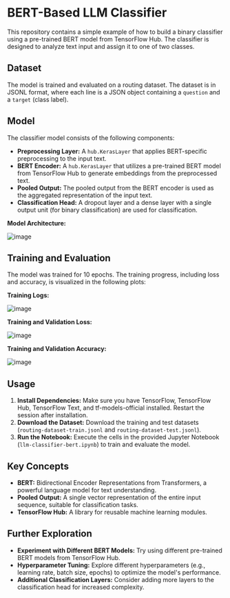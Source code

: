 # BERT-Based LLM Classifier

This repository contains a simple example of how to build a binary classifier using a pre-trained BERT model from TensorFlow Hub. The classifier is designed to analyze text input and assign it to one of two classes.

## Dataset

The model is trained and evaluated on a routing dataset. The dataset is in JSONL format, where each line is a JSON object containing a `question` and a `target` (class label).

## Model

The classifier model consists of the following components:

* **Preprocessing Layer:** A `hub.KerasLayer` that applies BERT-specific preprocessing to the input text.
* **BERT Encoder:** A `hub.KerasLayer` that utilizes a pre-trained BERT model from TensorFlow Hub to generate embeddings from the preprocessed text.
* **Pooled Output:** The pooled output from the BERT encoder is used as the aggregated representation of the input text.
* **Classification Head:** A dropout layer and a dense layer with a single output unit (for binary classification) are used for classification.

**Model Architecture:**

![image](https://github.com/user-attachments/assets/dbc75786-cfeb-4003-9336-a4168d181ff7)


## Training and Evaluation

The model was trained for 10 epochs. The training progress, including loss and accuracy, is visualized in the following plots:

**Training Logs:**

![image](https://github.com/user-attachments/assets/a4e736e5-638b-4131-960d-a40799f1b935)


**Training and Validation Loss:**

![image](https://github.com/user-attachments/assets/dc1e450a-6bc0-4f10-b6f4-44626bb51e35)


**Training and Validation Accuracy:**

![image](https://github.com/user-attachments/assets/22f4eea1-58d1-4706-9d37-36db660ab9d9)


## Usage

1. **Install Dependencies:** Make sure you have TensorFlow, TensorFlow Hub, TensorFlow Text, and tf-models-official installed. Restart the session after installation.
2. **Download the Dataset:** Download the training and test datasets (`routing-dataset-train.jsonl` and `routing-dataset-test.jsonl`).
3. **Run the Notebook:** Execute the cells in the provided Jupyter Notebook (`llm-classifier-bert.ipynb`) to train and evaluate the model.

## Key Concepts

* **BERT:** Bidirectional Encoder Representations from Transformers, a powerful language model for text understanding.
* **Pooled Output:** A single vector representation of the entire input sequence, suitable for classification tasks.
* **TensorFlow Hub:** A library for reusable machine learning modules.

## Further Exploration

* **Experiment with Different BERT Models:** Try using different pre-trained BERT models from TensorFlow Hub.
* **Hyperparameter Tuning:** Explore different hyperparameters (e.g., learning rate, batch size, epochs) to optimize the model's performance.
* **Additional Classification Layers:** Consider adding more layers to the classification head for increased complexity.

